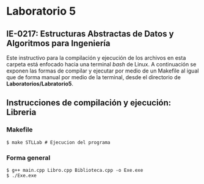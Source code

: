 # Laboratorio 5
## IE-0217: Estructuras Abstractas de Datos y Algoritmos para Ingeniería

Este instructivo para la compilación y ejecución de los archivos en esta carpeta está enfocado hacia una terminal _bash_ de Linux.  A continuación se exponen las formas de compilar y ejecutar por medio de un Makefile al igual que de forma manual por medio de la terminal, desde el directorio de **Laboratorios/Labratorio5**. 

## Instrucciones de compilación y ejecución: Libreria
### Makefile
```
$ make STLLab # Ejecucion del programa

``` 

### Forma general

```
$ g++ main.cpp Libro.cpp Biblioteca.cpp -o Exe.exe
$ ./Exe.exe
``` 